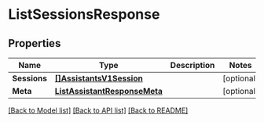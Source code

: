 # ListSessionsResponse

## Properties

Name | Type | Description | Notes
------------ | ------------- | ------------- | -------------
**Sessions** | [**[]AssistantsV1Session**](AssistantsV1Session.md) |  |[optional] 
**Meta** | [**ListAssistantResponseMeta**](ListAssistantResponseMeta.md) |  |[optional] 

[[Back to Model list]](../README.md#documentation-for-models) [[Back to API list]](../README.md#documentation-for-api-endpoints) [[Back to README]](../README.md)


